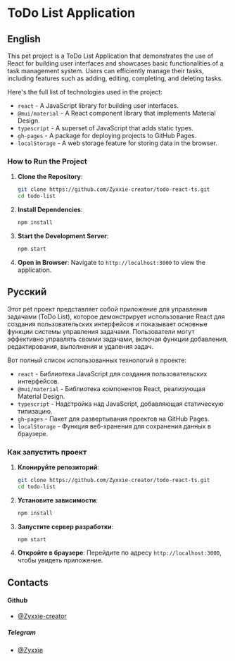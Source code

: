 # ToDo List Application
## English

This pet project is a ToDo List Application that demonstrates the use of React for building user interfaces and showcases basic functionalities of a task management system. Users can efficiently manage their tasks, including features such as adding, editing, completing, and deleting tasks.

Here's the full list of technologies used in the project:

- `react` - A JavaScript library for building user interfaces.
- `@mui/material` - A React component library that implements Material Design.
- `typescript` - A superset of JavaScript that adds static types.
- `gh-pages` - A package for deploying projects to GitHub Pages.
- `localStorage` - A web storage feature for storing data in the browser.

### How to Run the Project

1. **Clone the Repository**:
   ```bash
   git clone https://github.com/Zyxxie-creator/todo-react-ts.git
   cd todo-list
   ```

2. **Install Dependencies**:
   ```bash
   npm install
   ```

3. **Start the Development Server**:
   ```bash
   npm start
   ```

4. **Open in Browser**:
   Navigate to `http://localhost:3000` to view the application.

## Русский

Этот pet проект представляет собой приложение для управления задачами (ToDo List), которое демонстрирует использование React для создания пользовательских интерфейсов и показывает основные функции системы управления задачами. Пользователи могут эффективно управлять своими задачами, включая функции добавления, редактирования, выполнения и удаления задач.

Вот полный список использованных технологий в проекте:

- `react` - Библиотека JavaScript для создания пользовательских интерфейсов.
- `@mui/material` - Библиотека компонентов React, реализующая Material Design.
- `typescript` - Надстройка над JavaScript, добавляющая статическую типизацию.
- `gh-pages` - Пакет для развертывания проектов на GitHub Pages.
- `localStorage` - Функция веб-хранения для сохранения данных в браузере.

### Как запустить проект

1. **Клонируйте репозиторий**:
   ```bash
   git clone https://github.com/Zyxxie-creator/todo-react-ts.git
   cd todo-list
   ```

2. **Установите зависимости**:
   ```bash
   npm install
   ```

3. **Запустите сервер разработки**:
   ```bash
   npm start
   ```

4. **Откройте в браузере**:
   Перейдите по адресу `http://localhost:3000`, чтобы увидеть приложение.

## Contacts
#### **Github**
- [@Zyxxie-creator](https://github.com/Zyxxie-creator)
##### **Telegram**
-  [@Zyxxie](https://t.me/Zyxxie)
